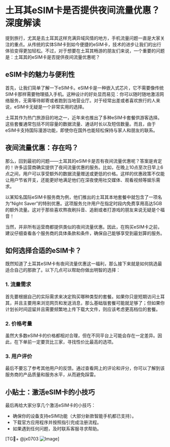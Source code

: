 # 土耳其eSIM卡是否提供夜间流量优惠？深度解读

提到旅行，尤其是去土耳其这样充满异域风情的地方，手机流量问题一直是大家关注的重点。从传统的实体SIM卡到如今便捷的eSIM卡，技术的进步让我们的出行体验变得更加轻松。不过，对于想要在土耳其畅游的朋友们来说，一个重要的问题是：土耳其的eSIM卡是否提供夜间流量优惠呢？

## eSIM卡的魅力与便利性

首先，让我们简单了解一下eSIM卡。eSIM卡是一种嵌入式芯片，它不需要像传统SIM卡那样需要物理插入手机。这种设计的好处显而易见：你可以随时随地激活网络服务，无需等待邮寄或者跑到当地营业厅。对于经常出差或者喜欢旅行的人来说，eSIM卡无疑是一个非常实用的选择。

土耳其作为热门旅游目的地之一，近年来也推出了多种eSIM卡套餐供游客选择。这些套餐通常包括不同容量的数据流量、通话时长以及短信数量。而且，由于eSIM卡支持国际漫游功能，即使你在国外也能轻松保持与家人和朋友的联系。

## 夜间流量优惠：存在吗？

那么，回到最初的问题——土耳其的eSIM卡是否有夜间流量优惠呢？答案是肯定的！许多运营商确实提供了夜间流量优惠的服务。比如，在晚上10点至次日早上6点之间，用户可以享受额外的数据流量赠送或更低的价格。这样的优惠政策不仅能让用户节省开支，还能更好地满足他们在深夜使用社交媒体、观看视频等娱乐需求。

以某知名国际eSIM卡服务商为例，他们推出的土耳其本地套餐中就包含了一项名为“Night Saver”的特别优惠。这项服务允许用户在指定时段内免费享用高达5GB的额外流量。这对于那些喜欢熬夜刷抖音、追剧或者打游戏的朋友来说无疑是个福音！

当然，并非所有运营商都提供类似的夜间流量优惠。因此，在购买eSIM卡之前，建议仔细查看各个服务商的具体条款和条件，确保自己能够享受到最划算的服务。

## 如何选择合适的eSIM卡？

既然知道了土耳其eSIM卡有夜间流量优惠这一福利，那么接下来就是如何挑选最适合自己的那款了。以下几点可以帮助你做出明智的选择：

### 1. 流量需求
首先要根据自己的实际需求来决定购买哪种类型的套餐。如果你只是短期访问土耳其，并且主要用来浏览网页和发送消息，那么基础版套餐可能就足够了；但如果你计划长时间逗留并且需要频繁地上传下载大文件，则应该考虑更高档位的套餐。

### 2. 价格考量
虽然大多数eSIM卡的价格都相对合理，但在不同平台上可能会存在一定差异。因此，在下单前一定要货比三家，寻找性价比最高的选项。

### 3. 用户评价
最后不要忘了参考其他用户的反馈。通过查看网上的评论和评分，你可以了解到该服务商的产品质量和服务水平，从而避免踩雷。

## 小贴士：激活eSIM卡的小技巧

最后再给大家分享几个激活eSIM卡的小技巧：
- 确保你的设备支持eSIM功能（大部分新款智能手机都已支持）。
- 下载官方应用程序并按照指引完成注册流程。
- 如果遇到任何问题，及时联系客服寻求帮助。

[TG💪+ @jx0703 ![Image](https://github.com/user-attachments/assets/dbca1d08-cadb-493c-b0ec-ad6f7a83f270)]